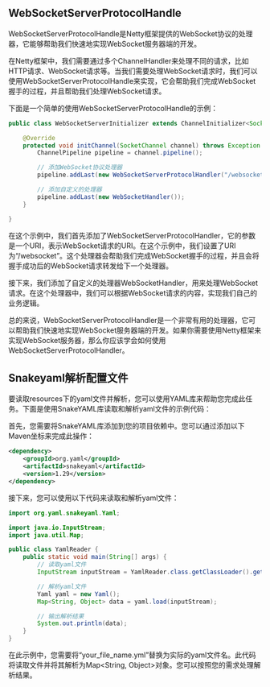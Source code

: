 ## WebSocketServerProtocolHandle
WebSocketServerProtocolHandle是Netty框架提供的WebSocket协议的处理器，它能够帮助我们快速地实现WebSocket服务器端的开发。

在Netty框架中，我们需要通过多个ChannelHandler来处理不同的请求，比如HTTP请求、WebSocket请求等。当我们需要处理WebSocket请求时，我们可以使用WebSocketServerProtocolHandle来实现，它会帮助我们完成WebSocket握手的过程，并且帮助我们处理WebSocket请求。

下面是一个简单的使用WebSocketServerProtocolHandle的示例：

```java
public class WebSocketServerInitializer extends ChannelInitializer<SocketChannel> {

    @Override
    protected void initChannel(SocketChannel channel) throws Exception {
        ChannelPipeline pipeline = channel.pipeline();

        // 添加WebSocket协议处理器
        pipeline.addLast(new WebSocketServerProtocolHandler("/websocket"));

        // 添加自定义的处理器
        pipeline.addLast(new WebSocketHandler());
    }

}
```

在这个示例中，我们首先添加了WebSocketServerProtocolHandler，它的参数是一个URI，表示WebSocket请求的URI。在这个示例中，我们设置了URI为“/websocket”。这个处理器会帮助我们完成WebSocket握手的过程，并且会将握手成功后的WebSocket请求转发给下一个处理器。

接下来，我们添加了自定义的处理器WebSocketHandler，用来处理WebSocket请求。在这个处理器中，我们可以根据WebSocket请求的内容，实现我们自己的业务逻辑。

总的来说，WebSocketServerProtocolHandler是一个非常有用的处理器，它可以帮助我们快速地实现WebSocket服务器端的开发。如果你需要使用Netty框架来实现WebSocket服务器，那么你应该学会如何使用WebSocketServerProtocolHandler。

## Snakeyaml解析配置文件
要读取resources下的yaml文件并解析，您可以使用YAML库来帮助您完成此任务。下面是使用SnakeYAML库读取和解析yaml文件的示例代码：

首先，您需要将SnakeYAML库添加到您的项目依赖中。您可以通过添加以下Maven坐标来完成此操作：

```xml
<dependency>
    <groupId>org.yaml</groupId>
    <artifactId>snakeyaml</artifactId>
    <version>1.29</version>
</dependency>
```

接下来，您可以使用以下代码来读取和解析yaml文件：

```java
import org.yaml.snakeyaml.Yaml;

import java.io.InputStream;
import java.util.Map;

public class YamlReader {
    public static void main(String[] args) {
        // 读取yaml文件
        InputStream inputStream = YamlReader.class.getClassLoader().getResourceAsStream("your_file_name.yml");

        // 解析yaml文件
        Yaml yaml = new Yaml();
        Map<String, Object> data = yaml.load(inputStream);

        // 输出解析结果
        System.out.println(data);
    }
}
```

在此示例中，您需要将“your_file_name.yml”替换为实际的yaml文件名。此代码将读取文件并将其解析为Map<String, Object>对象。您可以按照您的需求处理解析结果。

## 